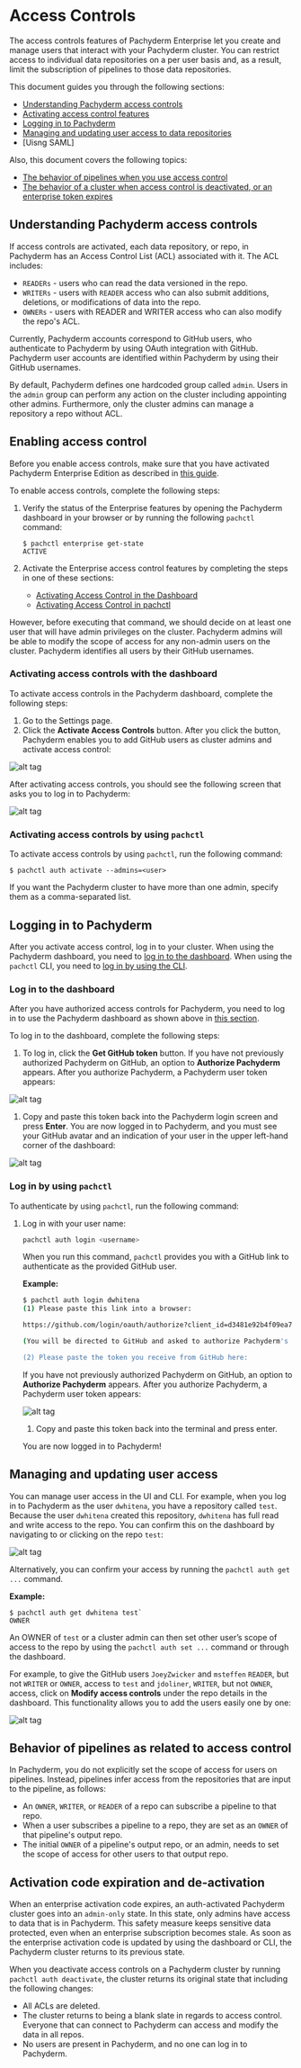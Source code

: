 # Access Controls

The access controls features of Pachyderm Enterprise
let you create and manage users that interact
with your Pachyderm cluster. You can restrict
access to individual data repositories on a
per user basis and, as a result, limit the
subscription of pipelines to those data repositories.

This document guides you through the following sections:

* [Understanding Pachyderm access controls](#understanding-pachyderm-access-controls)
* [Activating access control features](#activating-access-control)
* [Logging in to Pachyderm](#logging-into-pachyderm)
* [Managing and updating user access to data repositories](#managing-and-updating-user-access)
* [Uisng SAML]


Also, this document covers the following topics:

- [The behavior of pipelines when you use access control](#behavior-of-pipelines-as-related-to-access-control)
- [The behavior of a cluster when access control is deactivated, or an enterprise token expires](#activation-code-expiration-and-de-activation)

## Understanding Pachyderm access controls

If access controls are activated, each data repository, or repo,
in Pachyderm has an Access Control List (ACL) associated with it.
The ACL includes:

- `READERs` - users who can read the data versioned in the repo.
- `WRITERs` - users with `READER` access who can also submit
additions, deletions, or modifications of data into the repo.
- `OWNERs` - users with READER and WRITER access who can also
modify the repo's ACL.

Currently, Pachyderm accounts correspond to GitHub users, who
authenticate to Pachyderm by using OAuth integration with
GitHub. Pachyderm user accounts are identified within
Pachyderm by using their GitHub usernames.

By default, Pachyderm defines one hardcoded group called `admin`.
Users in the `admin` group can perform any
action on the cluster including appointing other admins.
Furthermore, only the cluster admins can manage a repository
a repo without ACL.

## Enabling access control

Before you enable access controls, make sure that
you have activated Pachyderm Enterprise Edition
as described in [this guide](./deployment.html).

To enable access controls, complete the following steps:

1. Verify the status of the Enterprise
features by opening the Pachyderm dashboard in your browser or
by running the following `pachctl` command:

   ```
   $ pachctl enterprise get-state
   ACTIVE
   ```

1. Activate the Enterprise access control features by completing
the steps in one of these sections:

   * [Activating Access Control in the Dashboard](#activating-access-controls-with-the-dashboard)
   * [Activating Access Control in pachctl](#activating-access-controls-with-pachctl)

However, before executing that command, we should decide
on at least one user that will have admin privileges on the
cluster. Pachyderm admins will be able to modify the scope
of access for any non-admin users on the cluster.
Pachyderm identifies all users by their GitHub usernames.

### Activating access controls with the dashboard

To activate access controls in the Pachyderm dashboard,
complete the following steps:

1. Go to the Settings page.
1. Click the **Activate Access Controls** button.
After you click the button, Pachyderm enables you to add GitHub users
as cluster admins and activate access control:

![alt tag](auth_dash1.png)

After activating access controls, you should see the following screen
that asks you to log in to Pachyderm:

![alt tag](auth_dash2.png)

### Activating access controls by using `pachctl`

To activate access controls by using `pachctl`, run the following
command:

```
$ pachctl auth activate --admins=<user>
```

If you want the Pachyderm cluster to have more than one admin,
specify them as a comma-separated list.

## Logging in to Pachyderm

After you activate access control, log in to your cluster.
When using the Pachyderm dashboard, you need to [log in to the dashboard](#login-on-the-dashboard).
When using the `pachctl` CLI, you need to [log in by using the CLI](#login-using-pachctl).

### Log in to the dashboard

After you have authorized access controls for Pachyderm, you
need to log in to use the Pachyderm dashboard as shown above
in [this section](#activating-access-controls-with-the-dashboard).

To log in to the dashboard, complete the following steps:

1. To log in, click the **Get GitHub token** button. If you
have not previously authorized Pachyderm on GitHub, an option
to **Authorize Pachyderm** appears. After you authorize
Pachyderm, a Pachyderm user token appears:

![alt tag](auth.png)

1. Copy and paste this token back into the Pachyderm login
screen and press **Enter**. You are now logged in to Pachyderm,
and you must see your GitHub avatar and an indication of your
user in the upper left-hand corner of the dashboard:

![alt tag](auth_dash3.png)


### Log in by using `pachctl`

To authenticate by using `pachctl`, run the following
command:

1. Log in with your user name:

   ```bash
   pachctl auth login <username>
   ```

   When you run this command, `pachctl` provides
   you with a GitHub link to authenticate as the provided
   GitHub user.

   **Example:**

   ```bash
   $ pachctl auth login dwhitena
   (1) Please paste this link into a browser:

   https://github.com/login/oauth/authorize?client_id=d3481e92b4f09ea74ff8&redirect_uri=https%3A%2F%2Fpachyderm.io%2Flogin-hook%2Fdisplay-token.html

   (You will be directed to GitHub and asked to authorize Pachyderm's login app on Github. If you accept, you will be given a token to paste here, which will give you an externally verified account in this Pachyderm cluster)

   (2) Please paste the token you receive from GitHub here:
   ```

   If you have not previously authorized Pachyderm on GitHub, an option
   to **Authorize Pachyderm** appears. After you authorize Pachyderm,
   a Pachyderm user token appears:

   ![alt tag](auth.png)

   1. Copy and paste this token back into the terminal and press enter.

   You are now logged in to Pachyderm!

## Managing and updating user access

You can manage user access in the UI and CLI.
For example, when you log in to Pachyderm as the user `dwhitena`, you
have a repository called `test`.  Because the user `dwhitena` created
this repository, `dwhitena` has full read and write access to the repo.
You can confirm this on the dashboard by navigating to or clicking on
the repo `test`:

![alt tag](auth_dash4.png)


Alternatively, you can confirm your access by running the
`pachctl auth get ...` command.

**Example:**

```
$ pachctl auth get dwhitena test`
OWNER
```

An OWNER of `test` or a cluster admin can then set other user’s
scope of access to the repo by using
the `pachctl auth set ...` command or through the dashboard.

For example, to give the GitHub users `JoeyZwicker` and
`msteffen` `READER`, but not `WRITER` or `OWNER`, access to
`test` and `jdoliner`, `WRITER`, but not `OWNER`, access,
click on **Modify access controls** under the repo details
in the dashboard. This functionality allows you to add
the users easily one by one:

![alt tag](auth_dash5.png)

## Behavior of pipelines as related to access control

In Pachyderm, you do not explicitly set the scope of access
for users on pipelines. Instead, pipelines infer access from
the repositories that are input to the pipeline, as follows:

- An `OWNER`, `WRITER`, or `READER` of a repo can subscribe a
pipeline to that repo.
- When a user subscribes a pipeline to a repo, they are
set as an `OWNER` of that pipeline's output repo.
- The initial `OWNER` of a pipeline's output repo, or an admin,
needs to set the scope of access for other users to that output repo.

## Activation code expiration and de-activation

When an enterprise activation code expires, an auth-activated
Pachyderm cluster goes into an `admin-only` state. In this
state, only admins have access to data that is in Pachyderm.
This safety measure keeps sensitive data protected, even when
an enterprise subscription becomes stale. As soon as the enterprise
activation code is updated by using the dashboard or CLI, the
Pachyderm cluster returns to its previous state.

When you deactivate access controls on a Pachyderm cluster
by running `pachctl auth deactivate`, the cluster returns
its original state that including the
following changes:

- All ACLs are deleted.
- The cluster returns to being a blank slate in regards to
access control. Everyone that can connect to Pachyderm can access
and modify the data in all repos.
- No users are present in Pachyderm, and no one can log in to Pachyderm.
